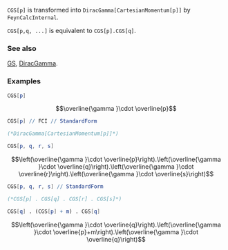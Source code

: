`CGS[p]` is transformed into `DiracGamma[CartesianMomentum[p]]` by `FeynCalcInternal`.

`CGS[p,q, ...]` is equivalent to `CGS[p].CGS[q]`.

### See also

[GS](GS), [DiracGamma](DiracGamma).

### Examples

```mathematica
CGS[p]
```

$$\overline{\gamma }\cdot \overline{p}$$

```mathematica
CGS[p] // FCI // StandardForm

(*DiracGamma[CartesianMomentum[p]]*)
```

```mathematica
CGS[p, q, r, s]
```

$$\left(\overline{\gamma }\cdot \overline{p}\right).\left(\overline{\gamma }\cdot \overline{q}\right).\left(\overline{\gamma }\cdot \overline{r}\right).\left(\overline{\gamma }\cdot \overline{s}\right)$$

```mathematica
CGS[p, q, r, s] // StandardForm

(*CGS[p] . CGS[q] . CGS[r] . CGS[s]*)
```

```mathematica
CGS[q] . (CGS[p] + m) . CGS[q]
```

$$\left(\overline{\gamma }\cdot \overline{q}\right).\left(\overline{\gamma }\cdot \overline{p}+m\right).\left(\overline{\gamma }\cdot \overline{q}\right)$$